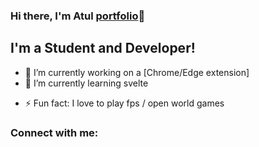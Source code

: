 ### Hi there, I'm Atul [portfolio](https://www.cs.mun.ca/~amehla/)👋

## I'm a Student and Developer!
- 🔭 I’m currently working on a [Chrome/Edge extension]
- 🌱 I’m currently learning svelte
<!-- - 👯 I’m looking to collaborate on ...
- 🤔 I’m looking for help with ...
- 💬 Ask me about ...
- 📫 How to reach me: ...
- 😄 Pronouns: ... -->
- ⚡ Fun fact: I love to play fps / open world games

### Connect with me:

<!--
**truedem0n/truedem0n** is a ✨ _special_ ✨ repository because its `README.md` (this file) appears on your GitHub profile.

Here are some ideas to get you started:

- 🔭 I’m currently working on ...
- 🌱 I’m currently learning ...
- 👯 I’m looking to collaborate on ...
- 🤔 I’m looking for help with ...
- 💬 Ask me about ...
- 📫 How to reach me: ...
- 😄 Pronouns: ...
- ⚡ Fun fact: ...
-->
